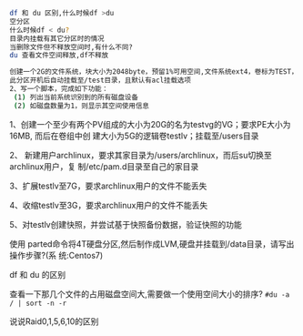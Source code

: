 ```bash
df 和 du 区别,什么时候df >du 
空分区
什么时候df < du?
目录内挂载有其它分区时的情况
当删除文件但不释放空间时,有什么不同?
du 查看文件空间释放,df不释放
```

```bash
创建一个2G的文件系统，块大小为2048byte，预留1%可用空间,文件系统ext4，卷标为TEST，要求
此分区开机后自动挂载至/test目录，且默认有acl挂载选项
2、写一个脚本，完成如下功能：
 (1) 列出当前系统识别到的所有磁盘设备
 (2) 如磁盘数量为1，则显示其空间使用信息
```

1、创建一个至少有两个PV组成的大小为20G的名为testvg的VG；要求PE大小为16MB, 而后在卷组中创
建大小为5G的逻辑卷testlv；挂载至/users目录

2、 新建用户archlinux，要求其家目录为/users/archlinux，而后su切换至archlinux用户，复
制/etc/pam.d目录至自己的家目录

3、扩展testlv至7G，要求archlinux用户的文件不能丢失

4、收缩testlv至3G，要求archlinux用户的文件不能丢失

5、对testlv创建快照，并尝试基于快照备份数据，验证快照的功能

使用 parted命令将4T硬盘分区,然后制作成LVM,硬盘并挂载到/data目录，请写出操作步骤?(系
统:Centos7)


df 和 du 的区别

查看一下那几个文件的占用磁盘空间大,需要做一个使用空间大小的排序?
`#du -a / | sort -n -r `

说说Raid0,1,5,6,10的区别






